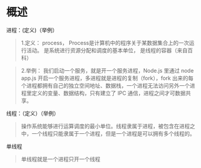 # 概述

进程：(定义)（举例）
> 1.定义： process， Process是计算机中的程序关于某数据集合上的一次运行活动。
> 是系统进行资源分配和调度的基本单位，
> 是线程的容器（来自百科）


> 2.举例： 我们启动一个服务，就是开一个服务进程，Node.js 里通过 node app.js 开启一个服务进程，多进程就是进程的复制（fork），fork 出来的每个进程都拥有自己的独立空间地址、数据栈，一个进程无法访问另外一个进程里定义的变量、数据结构，只有建立了 IPC 通信，进程之间才可数据共享。

线程：（定义）（举例）

> 操作系统能够进行运算调度的最小单位。线程隶属于进程，被包含在进程之中，一个线程只能隶属于一个进程，但是一个进程是可以拥有多个线程的。


单线程
> 单线程就是一个进程只开一个线程

